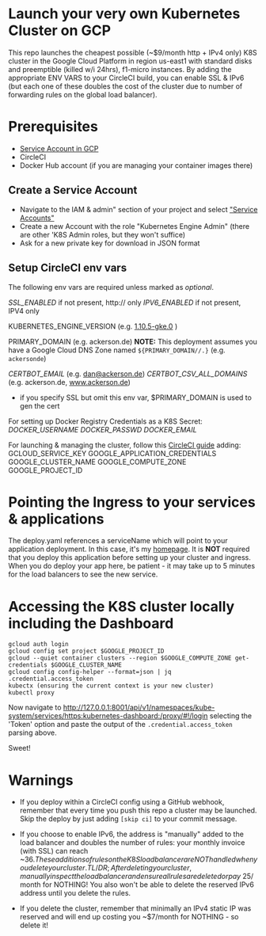 # Launch your very own Kubernetes Cluster on GCP
This repo launches the cheapest possible (~$9/month http + IPv4 only) K8S cluster in the Google Cloud Platform in region us-east1 with standard disks and preemptible (killed w/i 24hrs), f1-micro instances.
By adding the appropriate ENV VARS to your CircleCI build, you can enable SSL & IPv6 (but each one of these doubles the cost of the cluster due to number of forwarding rules on the global load balancer).

# Prerequisites
- [Service Account in GCP](#create-a-service-account)
- CircleCI
- Docker Hub account (if you are managing your container images there)

## Create a Service Account
- Navigate to the IAM & admin" section of your project and select ["Service Accounts"](https://console.cloud.google.com/iam-admin/serviceaccounts)
- Create a new Account with the role "Kubernetes Engine Admin" (there are other 'K8S Admin roles, but they won't suffice)
- Ask for a new private key for download in JSON format

## Setup CircleCI env vars
The following env vars are required unless marked as *optional*.

*SSL_ENABLED* if not present, http:// only
*IPV6_ENABLED* if not present, IPV4 only

KUBERNETES_ENGINE_VERSION (e.g. [1.10.5-gke.0](https://cloud.google.com/kubernetes-engine/versioning-and-upgrades#versions_available_for_new_cluster_masters) )

PRIMARY_DOMAIN (e.g. ackerson.de)
**NOTE:** This deployment assumes you have a Google Cloud DNS Zone named `${PRIMARY_DOMAIN//.}` (e.g. `ackersonde`)

*CERTBOT_EMAIL* (e.g. dan@ackerson.de)
*CERTBOT_CSV_ALL_DOMAINS* (e.g. ackerson.de, www.ackerson.de)
 - if you specify SSL but omit this env var, $PRIMARY_DOMAIN is used to gen the cert

For setting up Docker Registry Credentials as a K8S Secret:
*DOCKER_USERNAME*
*DOCKER_PASSWD*
*DOCKER_EMAIL*

For launching & managing the cluster, follow this [CircleCI guide](https://circleci.com/docs/2.0/google-auth/) adding:
GCLOUD_SERVICE_KEY
GOOGLE_APPLICATION_CREDENTIALS
GOOGLE_CLUSTER_NAME
GOOGLE_COMPUTE_ZONE
GOOGLE_PROJECT_ID

# Pointing the Ingress to your services & applications
The deploy.yaml references a serviceName which will point to your application deployment.
In this case, it's my [homepage](https://github.com/danackerson/ackerson.de-go/blob/k8s/deploy.yaml#L49).
It is **NOT** required that you deploy this application before setting up your cluster and ingress. When you do deploy your app here, be patient - it may take up to 5 minutes for the load balancers to see the new service.

# Accessing the K8S cluster locally including the Dashboard
```
gcloud auth login
gcloud config set project $GOOGLE_PROJECT_ID
gcloud --quiet container clusters --region $GOOGLE_COMPUTE_ZONE get-credentials $GOOGLE_CLUSTER_NAME
gcloud config config-helper --format=json | jq .credential.access_token
kubectx (ensuring the current context is your new cluster)
kubectl proxy
```
Now navigate to http://127.0.0.1:8001/api/v1/namespaces/kube-system/services/https:kubernetes-dashboard:/proxy/#!/login selecting the 'Token' option and paste the output of the `.credential.access_token` parsing above.

Sweet!

# Warnings
- If you deploy within a CircleCI config using a GitHub webhook, remember that every time you push this repo a cluster may be launched. Skip the deploy by just adding `[skip ci]` to your commit message.

- If you choose to enable IPv6, the address is "manually" added to the load balancer and doubles the number of rules: your monthly invoice (with SSL) can reach ~$36. These additions of rules on the K8S load balancer are NOT handled when you delete your cluster. TL/DR; After deleting your cluster, manually inspect the load balancer and ensure all rules are deleted or pay ~$25/month for NOTHING! You also won't be able to delete the reserved IPv6 address until you delete the rules.

- If you delete the cluster, remember that minimally an IPv4 static IP was reserved and will end up costing you ~$7/month for NOTHING - so delete it!
